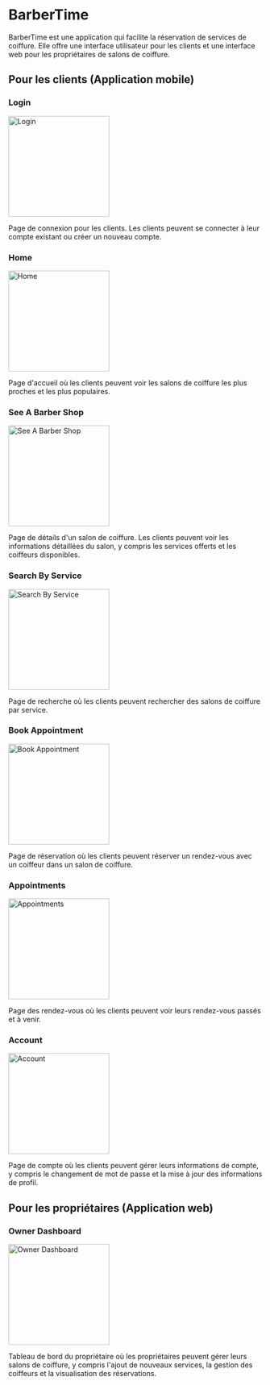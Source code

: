 ﻿<h1>BarberTime</h1>
<p>BarberTime est une application qui facilite la réservation de services de coiffure. Elle offre une interface utilisateur pour les clients et une interface web pour les propriétaires de salons de coiffure.</p>

<h2>Pour les clients (Application mobile)</h2>

<h3>Login</h3>
<img src="./images/login.jpg" alt="Login" width="200px"></img>
<p>Page de connexion pour les clients. Les clients peuvent se connecter à leur compte existant ou créer un nouveau compte.</p>

<h3>Home</h3>
<img src="./images/home.jpg" alt="Home" width="200px"></img>
<p>Page d'accueil où les clients peuvent voir les salons de coiffure les plus proches et les plus populaires.</p>

<h3>See A Barber Shop</h3>
<img src="./images/seeABarberShop.jpg" alt="See A Barber Shop" width="200px"></img>
<p>Page de détails d'un salon de coiffure. Les clients peuvent voir les informations détaillées du salon, y compris les services offerts et les coiffeurs disponibles.</p>

<h3>Search By Service</h3>
<img src="./images/searchByService.jpg" alt="Search By Service" width="200px"></img>
<p>Page de recherche où les clients peuvent rechercher des salons de coiffure par service.</p>

<h3>Book Appointment</h3>
<img src="./images/bookAppointment.jpg" alt="Book Appointment" width="200px"></img>
<p>Page de réservation où les clients peuvent réserver un rendez-vous avec un coiffeur dans un salon de coiffure.</p>

<h3>Appointments</h3>
<img src="./images/appointments.jpg" alt="Appointments" width="200px"></img>
<p>Page des rendez-vous où les clients peuvent voir leurs rendez-vous passés et à venir.</p>

<h3>Account</h3>
<img src="./images/account.jpg" alt="Account" width="200px"></img>
<p>Page de compte où les clients peuvent gérer leurs informations de compte, y compris le changement de mot de passe et la mise à jour des informations de profil.</p>

<h2>Pour les propriétaires (Application web)</h2>

<h3>Owner Dashboard</h3>
<img src="./images/ownerDashboard.png" alt="Owner Dashboard" width="200px"></img>
<p>Tableau de bord du propriétaire où les propriétaires peuvent gérer leurs salons de coiffure, y compris l'ajout de nouveaux services, la gestion des coiffeurs et la visualisation des réservations.</p>
